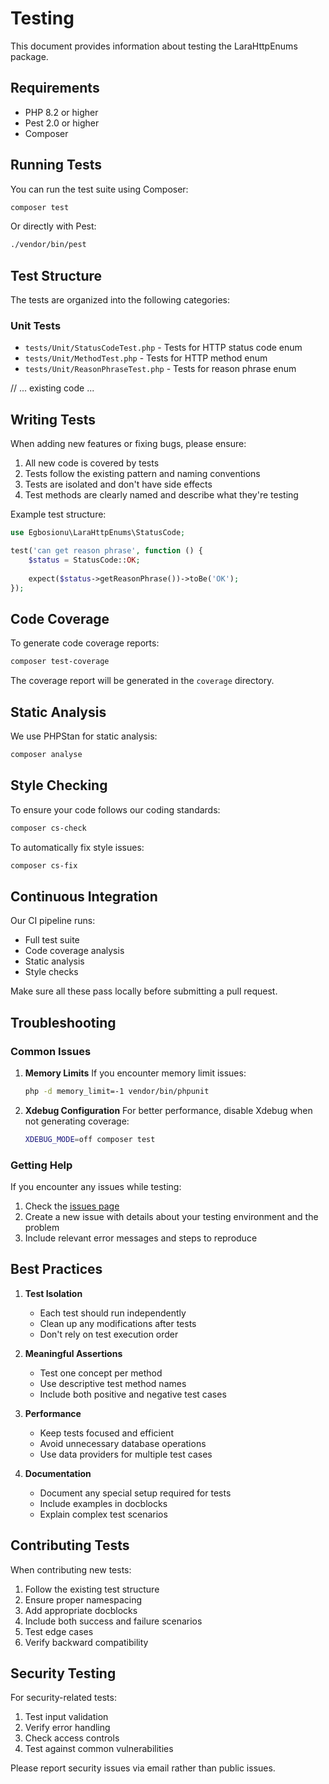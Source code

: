 # Testing

This document provides information about testing the LaraHttpEnums package.

## Requirements

- PHP 8.2 or higher
- Pest 2.0 or higher
- Composer

## Running Tests

You can run the test suite using Composer:

```bash
composer test
```

Or directly with Pest:

```bash
./vendor/bin/pest
```

## Test Structure

The tests are organized into the following categories:

### Unit Tests

- `tests/Unit/StatusCodeTest.php` - Tests for HTTP status code enum
- `tests/Unit/MethodTest.php` - Tests for HTTP method enum
- `tests/Unit/ReasonPhraseTest.php` - Tests for reason phrase enum

// ... existing code ...

## Writing Tests

When adding new features or fixing bugs, please ensure:

1. All new code is covered by tests
2. Tests follow the existing pattern and naming conventions
3. Tests are isolated and don't have side effects
4. Test methods are clearly named and describe what they're testing

Example test structure:

```php
use Egbosionu\LaraHttpEnums\StatusCode;

test('can get reason phrase', function () {
    $status = StatusCode::OK;
    
    expect($status->getReasonPhrase())->toBe('OK');
});
```

## Code Coverage

To generate code coverage reports:

```bash
composer test-coverage
```

The coverage report will be generated in the `coverage` directory.

## Static Analysis

We use PHPStan for static analysis:

```bash
composer analyse
```

## Style Checking

To ensure your code follows our coding standards:

```bash
composer cs-check
```

To automatically fix style issues:

```bash
composer cs-fix
```

## Continuous Integration

Our CI pipeline runs:
- Full test suite
- Code coverage analysis
- Static analysis
- Style checks

Make sure all these pass locally before submitting a pull request.

## Troubleshooting

### Common Issues

1. **Memory Limits**
   If you encounter memory limit issues:
   ```bash
   php -d memory_limit=-1 vendor/bin/phpunit
   ```

2. **Xdebug Configuration**
   For better performance, disable Xdebug when not generating coverage:
   ```bash
   XDEBUG_MODE=off composer test
   ```

### Getting Help

If you encounter any issues while testing:
1. Check the [issues page](https://github.com/kazburrel/lara-http-enums/issues)
2. Create a new issue with details about your testing environment and the problem
3. Include relevant error messages and steps to reproduce

## Best Practices

1. **Test Isolation**
   - Each test should run independently
   - Clean up any modifications after tests
   - Don't rely on test execution order

2. **Meaningful Assertions**
   - Test one concept per method
   - Use descriptive test method names
   - Include both positive and negative test cases

3. **Performance**
   - Keep tests focused and efficient
   - Avoid unnecessary database operations
   - Use data providers for multiple test cases

4. **Documentation**
   - Document any special setup required for tests
   - Include examples in docblocks
   - Explain complex test scenarios

## Contributing Tests

When contributing new tests:

1. Follow the existing test structure
2. Ensure proper namespacing
3. Add appropriate docblocks
4. Include both success and failure scenarios
5. Test edge cases
6. Verify backward compatibility

## Security Testing

For security-related tests:

1. Test input validation
2. Verify error handling
3. Check access controls
4. Test against common vulnerabilities

Please report security issues via email rather than public issues.